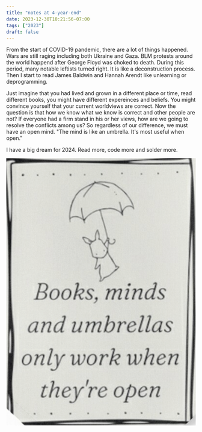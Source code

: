 ```yaml
---
title: "notes at 4-year-end"
date: 2023-12-30T10:21:56-07:00
tags: ["2023"]
draft: false
---
```


From the start of COVID-19 pandemic, there are a lot of things happened. Wars are still raging including both Ukraine and Gaza. BLM protests around the world happend after George Floyd was choked to death. During this period, many notable leftists turned right. It is like a deconstruction process. Then I start to read James Baldwin and Hannah Arendt like unlearning or deprogramming.

Just imagine that you had lived and grown in a different place or time, read different books, you might have different expereinces and beliefs. You might convince yourself that your current worldviews are correct. Now the question is that how we know what we know is correct and other people are not? If everyone had a firm stand in his or her views, how are we going to resolve the conflicts among us? So regardless of our difference, we must have an open mind. "The mind is like an umbrella. It's most useful when open."

I have a big dream for 2024. Read more, code more and solder more.

![openmind](https://github.com/un01s/notes/blob/main/static/openmind.png)

